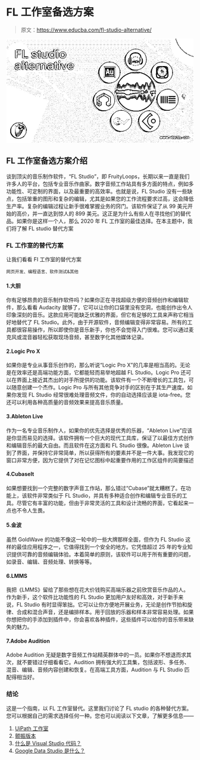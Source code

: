 # FL 工作室备选方案

> 原文：<https://www.educba.com/fl-studio-alternative/>

![FL-studio-alternative1](img/720a717ae7d7a341e3152e394a9382f7.png)



## FL 工作室备选方案介绍

谈到顶尖的音乐制作软件，“FL Studio”，即 FruityLoops，长期以来一直是我们许多人的平台，包括专业音乐作曲家。数字音频工作站具有多方面的特点，例如多功能性、可定制的界面，以及最重要的高效率。也就是说，FL Studio 没有一些缺点，包括笨重的图形和复杂的编辑，尤其是如果您的工作流程要求过高，这会降低生产率。复杂的编辑过程让新手很难掌握业务的窍门。该软件保证了从 99 美元开始的高价，并一直达到惊人的 899 美元。这正是为什么有些人在寻找他们的替代品。如果你是这样一个人，那么 2020 年 FL 工作室的最佳选择。在本主题中，我们将了解 FL studio 替代方案

### FL 工作室的替代方案

让我们看看 FI 工作室的替代方案

<small>网页开发、编程语言、软件测试&其他</small>

#### 1.大胆

你有足够昂贵的音乐制作软件吗？如果你正在寻找超级方便的音频创作和编辑软件，那么看看 Audacity 就够了，它可以让你的口袋里没有空洞，也能创作出令人印象深刻的音乐。这款应用可能缺乏优雅的界面，但它有足够的工具来声称它相当好地替代了 FL Studio。此外，由于开源软件，音频编辑变得非常容易。所有的工具都很容易操作，所以即使你是音乐新手，你也不会觉得入门很难。您可以通过麦克风或混音器轻松获取现场音频，甚至数字化其他媒体记录。

#### 2.Logic Pro X

如果你是专业从事音乐创作的，那么听说“Logic Pro X”的几率是相当高的。无论是在效率还是高端功能方面，它都能轻而易举地超越 FL Studio。Logic Pro 还可以在界面上接近其杰出的对手所提供的功能。该软件有一个不断增长的工具包，可以随意创建一个杰作。Logic Pro 与所有其他竞争对手的区别在于其生产速度。如果你发现 FL Studio 经常很难处理音频文件，你的自动选择应该是 iota-free。您还可以利用各种高质量的音频效果来提高音乐质量。

#### 3.Ableton Live

作为一名专业音乐制作人，如果你的优先选择是优秀的乐器，“Ableton Live”应该是你显而易见的选择。该软件拥有一个巨大的现代工具库，保证了以最佳方式创作和编辑音乐的最大自由。而且软件在这方面和 FL Studio 很像。Ableton Live 谈到了界面，并保持它非常简单，所以获得所有的要素并不是一件大事。我发现它的窗口非常方便，因为它提供了对在记忆图标中起重要作用的工作区组件的简要描述

#### 4.CubaseIt

如果想要找到一个完整的数字声音工作站，那么错过“Cubase”就太糟糕了。在功能上，该软件非常类似于 FL Studio，并具有多种适合创作和编辑专业音乐的工具。尽管它有丰富的功能，但由于非常灵活的工具和设计流畅的界面，它看起来一点也不令人生畏。

#### 5.金波

虽然 GoldWave 的功能不像这一轮中的一些大牌那样全面，但作为 FL Studio 这样的最佳应用程序之一，它值得找到一个安全的地方。它凭借超过 25 年的专业知识提供可靠的音频编辑体验。本着简单的原则，该软件可以用于所有重要的问题，如录音、编辑、音频处理、转换等等。

#### 6.LMMS

我把《LMMS》留给了那些想在花大价钱购买高端乐器之前欣赏音乐作品的人。作为新手，这个软件比功能性的 FL Studio 更加用户友好和高效，对于新手来说，FL Studio 有时显得笨拙。它可以让你方便地开展业务，无论是创作节拍和旋律、合成和混合声音，还是编排样本。用于回放的乐器和样本非常容易处理。如果你想把你的手添加到插件中，你会喜欢各种插件，这些插件可以给你的音乐带来缺失的魅力。

#### 7.Adobe Audition

Adobe Audition 无疑是数字音频工作站精英群体中的一员。如果你不想退而求其次，就不要错过仔细看看它。Audition 拥有强大的工具集，包括波形、多任务、混音、编辑、音频内容创建和恢复。在高端工具方面，Audition 与 FL Studio 匹配得相当好。

### 结论

这是一个指南，以 FL 工作室替代。这里我们讨论了 FL studio 的各种替代方案。您可以根据自己的需求选择任何一种。您也可以阅读以下文章，了解更多信息——

1.  [UiPath 工作室](https://www.educba.com/uipath-studio/)
2.  [颤振版本](https://www.educba.com/flutter-version/)
3.  [什么是 Visual Studio 代码？](https://www.educba.com/what-is-visual-studio-code/)
4.  [Google Data Studio 是什么？](https://www.educba.com/what-is-google-data-studio/)





